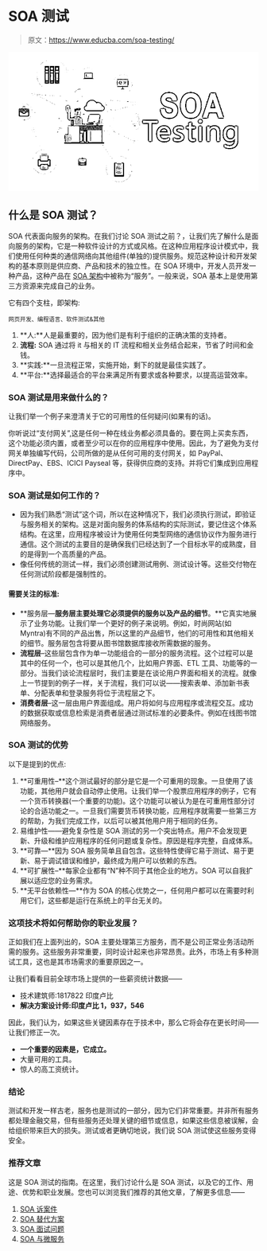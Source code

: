 # SOA 测试

> 原文：<https://www.educba.com/soa-testing/>

![SOA Testing](img/aa3f79f5d13c47a2a7018849a1ab20a0.png)



## 什么是 SOA 测试？

SOA 代表面向服务的架构。在我们讨论 SOA 测试之前？，让我们先了解什么是面向服务的架构，它是一种软件设计的方式或风格。在这种应用程序设计模式中，我们使用任何种类的通信网络向其他组件(单独的)提供服务。规范这种设计和开发架构的基本原则是供应商、产品和技术的独立性。在 SOA 环境中，开发人员开发一种产品，这种产品在 [SOA 架构](https://www.educba.com/soa-architecture/)中被称为“服务”。一般来说，SOA 基本上是使用第三方资源来完成自己的业务。

它有四个支柱，即架构:

<small>网页开发、编程语言、软件测试&其他</small>

1.  **人:**人是最重要的，因为他们是有利于组织的正确决策的支持者。
2.  **流程:** SOA 通过将 it 与相关的 IT 流程和相关业务结合起来，节省了时间和金钱。
3.  **实践:**一旦流程正常，实施开始，剩下的就是最佳实践了。
4.  **平台:**选择最适合的平台来满足所有要求或各种要求，以提高运营效率。

### SOA 测试是用来做什么的？

让我们举一个例子来澄清关于它的可用性的任何疑问(如果有的话)。

你听说过“支付网关”,这是任何一种在线业务都必须具备的。要在网上买卖东西，这个功能必须内置，或者至少可以在你的应用程序中使用。因此，为了避免为支付网关单独编写代码，公司所做的是从任何可用的支付网关，如 PayPal、DirectPay、EBS、ICICI Payseal 等，获得供应商的支持。并将它们集成到应用程序中。

### SOA 测试是如何工作的？

*   因为我们熟悉“测试”这个词，所以在这种情况下，我们必须执行测试，即验证与服务相关的架构。这是对面向服务的体系结构的实际测试，要记住这个体系结构。在这里，应用程序被设计为使用任何类型网络的通信协议作为服务进行通信。这个测试的主要目的是确保我们已经达到了一个目标水平的成熟度，目的是得到一个高质量的产品。
*   像任何传统的测试一样，我们必须创建测试用例、测试设计等。这些交付物在任何测试阶段都是强制性的。

#### 需要关注的标准:

*   **服务层—**服务层主要处理它必须提供的服务以及产品的细节**。**它真实地展示了业务功能。让我们举一个更好的例子来说明。例如，时尚网站(如 Myntra)有不同的产品出售，所以这里的产品细节，他们的可用性和其他相关的细节。服务层包含将要从图书馆数据库接收所需数据的服务。
*   **流程层**–这些层包含作为单一功能组合的一部分的服务流程。这个过程可以是其中的任何一个，也可以是其他几个，比如用户界面、ETL 工具、功能等的一部分。当我们谈论流程层时，我们主要是在谈论用户界面和相关的流程。就像上一节提到的例子一样，关于流程，我们可以说——搜索表单、添加新书表单、分配表单和登录服务将位于流程层之下。
*   **消费者层**–这一层由用户界面组成。用户将如何与应用程序或流程交互。成功的数据获取或信息检索是消费者层通过测试标准的必要条件。例如在线图书馆网络服务。

### SOA 测试的优势

以下是提到的优点:

1.  **可重用性–**这个测试最好的部分是它是一个可重用的现象。一旦使用了该功能，其他用户就会自动停止使用。让我们举一个股票应用程序的例子，它有一个货币转换器(一个重要的功能)。这个功能可以被认为是在可重用性部分讨论的合适功能之一。一旦我们需要货币转换功能，应用程序就需要一些第三方的帮助，为我们完成工作，以后可以被其他用户用于相同的任务。
2.  易维护性——避免复杂性是 SOA 测试的另一个突出特点。用户不会发现更新、升级和维护应用程序的任何问题或复杂性。原因是程序完整，自成体系。
3.  **可靠—**因为 SOA 服务简单且自包含。这些特性使得它易于测试、易于更新、易于调试错误和维护，最终成为用户可以依赖的东西。
4.  **可扩展性–**每家企业都有“N”种不同于其他企业的地方。SOA 可以自我扩展以适应您的业务需求。
5.  **无平台依赖性—**作为 SOA 的核心优势之一，任何用户都可以在需要时利用它们，这些都是运行在系统上的平台无关的。

### 这项技术将如何帮助你的职业发展？

正如我们在上面列出的，SOA 主要处理第三方服务，而不是公司正常业务活动所需的服务。这些服务非常重要，同时设计起来也非常昂贵。此外，市场上有多种测试工具，这也是其市场需求的重要原因之一。

让我们看看目前全球市场上提供的一些薪资统计数据——

*   技术建筑师:1817822 印度卢比
*   **解决方案设计师:印度卢比 1，937，546**

因此，我们认为，如果这些关键因素存在于技术中，那么它将会存在更长时间——让我们修正一次。

*   **一个重要的因素是，它成立。**
*   大量可用的工具。
*   惊人的高工资统计。

### 结论

测试和开发一样古老，服务也是测试的一部分，因为它们非常重要。并非所有服务都处理金融交易，但有些服务还处理关键的细节或信息，如果这些信息被误解，会给组织带来巨大的损失。测试或者更确切地说，我们说 SOA 测试使这些服务变得安全。

### 推荐文章

这是 SOA 测试的指南。在这里，我们讨论什么是 SOA 测试，以及它的工作、用途、优势和职业发展。您也可以浏览我们推荐的其他文章，了解更多信息——

1.  [SOA 诉案件](https://www.educba.com/soa-vs-cas/)
2.  [SOA 替代方案](https://www.educba.com/soa-alternatives/)
3.  [SOA 面试问题](https://www.educba.com/soa-interview-questions/)
4.  [SOA 与微服务](https://www.educba.com/soa-vs-microservices/)





